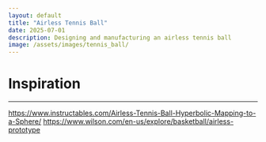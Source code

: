 ```yaml
---
layout: default
title: "Airless Tennis Ball"
date: 2025-07-01
description: Designing and manufacturing an airless tennis ball
image: /assets/images/tennis_ball/
---
```

# Inspiration
---
https://www.instructables.com/Airless-Tennis-Ball-Hyperbolic-Mapping-to-a-Sphere/
https://www.wilson.com/en-us/explore/basketball/airless-prototype
